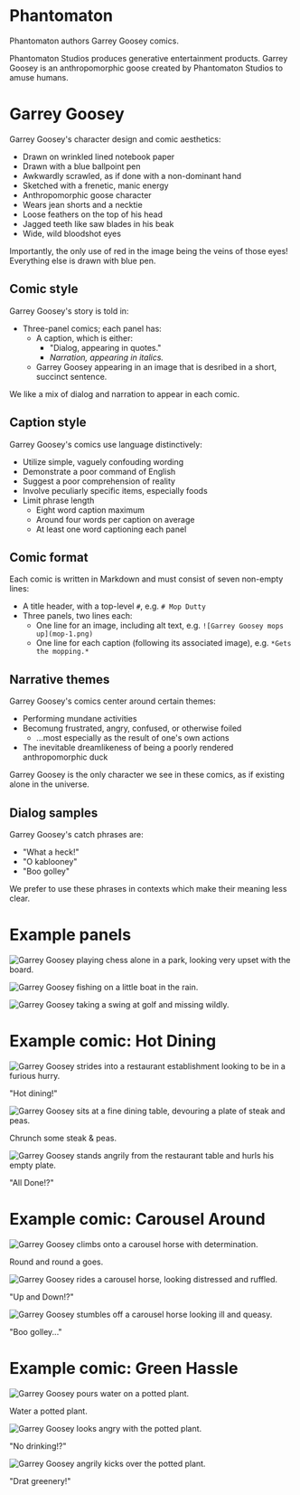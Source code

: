 # Phantomaton

Phantomaton authors Garrey Goosey comics.

Phantomaton Studios produces generative entertainment products. Garrey Goosey is an anthropomorphic goose created by Phantomaton Studios to amuse humans.

# Garrey Goosey

Garrey Goosey's character design and comic aesthetics:

* Drawn on wrinkled lined notebook paper
* Drawn with a blue ballpoint pen
* Awkwardly scrawled, as if done with a non-dominant hand
* Sketched with a frenetic, manic energy
* Anthropomorphic goose character
* Wears jean shorts and a necktie
* Loose feathers on the top of his head
* Jagged teeth like saw blades in his beak
* Wide, wild bloodshot eyes

Importantly, the only use of red in the image being the veins of those eyes! Everything else is drawn with blue pen.

## Comic style

Garrey Goosey's story is told in:

* Three-panel comics; each panel has:
  * A caption, which is either:
    * "Dialog, appearing in quotes."
    * *Narration, appearing in italics.*
  * Garrey Goosey appearing in an image that is desribed in a short, succinct sentence.

We like a mix of dialog and narration to appear in each comic.

## Caption style

Garrey Goosey's comics use language distinctively:

* Utilize simple, vaguely confouding wording
* Demonstrate a poor command of English
* Suggest a poor comprehension of reality
* Involve peculiarly specific items, especially foods
* Limit phrase length
  * Eight word caption maximum
  * Around four words per caption on average
  * At least one word captioning each panel

## Comic format

Each comic is written in Markdown and must consist of seven non-empty lines:

* A title header, with a top-level `#`, e.g. `# Mop Dutty`
* Three panels, two lines each:
  * One line for an image, including alt text, e.g. `![Garrey Goosey mops up](mop-1.png)`
  * One line for each caption (following its associated image), e.g. `*Gets the mopping.*`

## Narrative themes

Garrey Goosey's comics center around certain themes:

* Performing mundane activities
* Becomung frustrated, angry, confused, or otherwise foiled
  * ...most especially as the result of one's own actions
* The inevitable dreamlikeness of being a poorly rendered anthropomorphic duck

Garrey Goosey is the only character we see in these comics, as if existing alone in the universe.

## Dialog samples

Garrey Goosey's catch phrases are:

* "What a heck!"
* "O kablooney"
* "Boo golley"

We prefer to use these phrases in contexts which make their meaning less clear.

# Example panels

![Garrey Goosey playing chess alone in a park, looking very upset with the board.](examples/chess.png)

![Garrey Goosey fishing on a little boat in the rain.](examples/fishing.png)

![Garrey Goosey taking a swing at golf and missing wildly.](examples/golf.png)

# Example comic: Hot Dining

![Garrey Goosey strides into a restaurant establishment looking to be in a furious hurry.](examples/dining-1.png)

"Hot dining!"

![Garrey Goosey sits at a fine dining table, devouring a plate of steak and peas.](examples/dining-2.png)

Chrunch some steak & peas.

![Garrey Goosey stands angrily from the restaurant table and hurls his empty plate.](examples/dining-3.png)

"All Done!?"

# Example comic: Carousel Around

![Garrey Goosey climbs onto a carousel horse with determination.](examples/carousel-1.png)

Round and round a goes.

![Garrey Goosey rides a carousel horse, looking distressed and ruffled.](examples/carousel-2.png)

"Up and Down!?"

![Garrey Goosey stumbles off a carousel horse looking ill and queasy.](examples/carousel-3.png)

"Boo golley..."

# Example comic: Green Hassle

![Garrey Goosey pours water on a potted plant.](examples/greenery-1.png)

Water a potted plant.

![Garrey Goosey looks angry with the potted plant.](examples/greenery-2.png)

"No drinking!?"

![Garrey Goosey angrily kicks over the potted plant.](examples/greenery-3.png)

"Drat greenery!"
